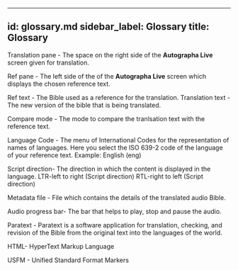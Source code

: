 ---
id: glossary.md
sidebar_label: Glossary
title: Glossary
--------


Translation pane - The space on the right side of the **Autographa Live** screen given for translation.

Ref pane - The left side of the of the **Autographa Live** screen which displays the chosen reference text.

Ref text - The Bible used as a reference for the translation.
Translation text - The new version of the bible that is being translated.

Compare mode - The mode to compare the tranlsation text with the reference text.

Language Code - The menu of International Codes for the representation of names of languages. Here you select the ISO 639-2 code of the language of your reference text.
Example: English (eng)

Script direction- The direction in which the content is displayed in the language.
LTR-left to right (Script direction)
RTL-right to left (Script direction)


Metadata file - File which contains the details of the translated audio Bible.

Audio progress bar- The bar that helps to play, stop and pause the audio.

Paratext - Paratext is a software application for translation, checking, and revision of the Bible from the original text into the languages of the world.

HTML- HyperText Markup Language

USFM - Unified Standard Format Markers

